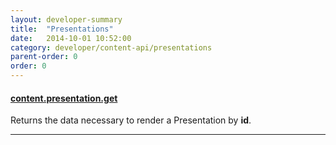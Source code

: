 ```yaml
---
layout: developer-summary
title:  "Presentations"
date:   2014-10-01 10:52:00
category: developer/content-api/presentations
parent-order: 0
order: 0
---
```


#### [content.presentation.get]({{site.absoluteurl}}developer/content-api/presentations/content.presentation.get)

Returns the data necessary to render a Presentation by **id**.

***
